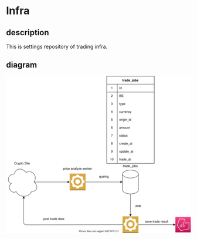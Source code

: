 
# Infra

## description
This is settings repository of trading infra.  

## diagram
![](./stracture.drawio.svg)